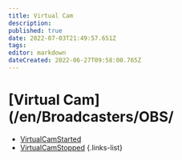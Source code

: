 ```yaml
---
title: Virtual Cam
description: 
published: true
date: 2022-07-03T21:49:57.651Z
tags: 
editor: markdown
dateCreated: 2022-06-27T09:58:00.765Z
---
```


# [Virtual Cam](/en/Broadcasters/OBS/
* [VirtualCamStarted](/en/Integrations/OBS/OBS-Events/Virtual-Cam/VirtualCamStarted)
* [VirtualCamStopped](/en/Integrations/OBS/OBS-Events/Virtual-Cam/VirtualCamStopped)
{.links-list}